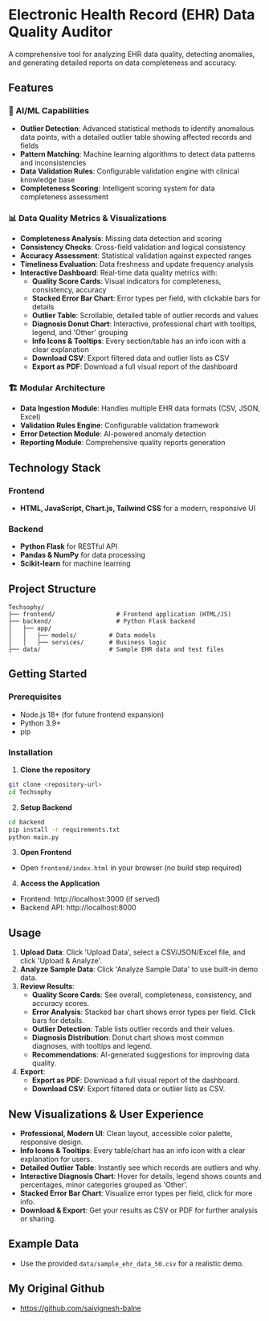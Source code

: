 # Electronic Health Record (EHR) Data Quality Auditor

A comprehensive tool for analyzing EHR data quality, detecting anomalies, and generating detailed reports on data completeness and accuracy.

## Features

### 🧠 AI/ML Capabilities
- **Outlier Detection**: Advanced statistical methods to identify anomalous data points, with a detailed outlier table showing affected records and fields
- **Pattern Matching**: Machine learning algorithms to detect data patterns and inconsistencies
- **Data Validation Rules**: Configurable validation engine with clinical knowledge base
- **Completeness Scoring**: Intelligent scoring system for data completeness assessment

### 📊 Data Quality Metrics & Visualizations
- **Completeness Analysis**: Missing data detection and scoring
- **Consistency Checks**: Cross-field validation and logical consistency
- **Accuracy Assessment**: Statistical validation against expected ranges
- **Timeliness Evaluation**: Data freshness and update frequency analysis
- **Interactive Dashboard**: Real-time data quality metrics with:
  - **Quality Score Cards**: Visual indicators for completeness, consistency, accuracy
  - **Stacked Error Bar Chart**: Error types per field, with clickable bars for details
  - **Outlier Table**: Scrollable, detailed table of outlier records and values
  - **Diagnosis Donut Chart**: Interactive, professional chart with tooltips, legend, and 'Other' grouping
  - **Info Icons & Tooltips**: Every section/table has an info icon with a clear explanation
  - **Download CSV**: Export filtered data and outlier lists as CSV
  - **Export as PDF**: Download a full visual report of the dashboard

### 🏗️ Modular Architecture
- **Data Ingestion Module**: Handles multiple EHR data formats (CSV, JSON, Excel)
- **Validation Rules Engine**: Configurable validation framework
- **Error Detection Module**: AI-powered anomaly detection
- **Reporting Module**: Comprehensive quality reports generation

## Technology Stack

### Frontend
- **HTML, JavaScript, Chart.js, Tailwind CSS** for a modern, responsive UI

### Backend
- **Python Flask** for RESTful API
- **Pandas & NumPy** for data processing
- **Scikit-learn** for machine learning

## Project Structure

```
Techsophy/
├── frontend/                 # Frontend application (HTML/JS)
├── backend/                  # Python Flask backend
│   ├── app/
│   │   ├── models/         # Data models
│   │   ├── services/       # Business logic
├── data/                   # Sample EHR data and test files
```

## Getting Started

### Prerequisites
- Node.js 18+ (for future frontend expansion)
- Python 3.9+
- pip

### Installation

1. **Clone the repository**
```bash
git clone <repository-url>
cd Techsophy
```

2. **Setup Backend**
```bash
cd backend
pip install -r requirements.txt
python main.py
```

3. **Open Frontend**
- Open `frontend/index.html` in your browser (no build step required)

4. **Access the Application**
- Frontend: http://localhost:3000 (if served)
- Backend API: http://localhost:8000

## Usage

1. **Upload Data**: Click 'Upload Data', select a CSV/JSON/Excel file, and click 'Upload & Analyze'.
2. **Analyze Sample Data**: Click 'Analyze Sample Data' to use built-in demo data.
3. **Review Results**:
   - **Quality Score Cards**: See overall, completeness, consistency, and accuracy scores.
   - **Error Analysis**: Stacked bar chart shows error types per field. Click bars for details.
   - **Outlier Detection**: Table lists outlier records and their values.
   - **Diagnosis Distribution**: Donut chart shows most common diagnoses, with tooltips and legend.
   - **Recommendations**: AI-generated suggestions for improving data quality.
4. **Export**:
   - **Export as PDF**: Download a full visual report of the dashboard.
   - **Download CSV**: Export filtered data or outlier lists as CSV.

## New Visualizations & User Experience

- **Professional, Modern UI**: Clean layout, accessible color palette, responsive design.
- **Info Icons & Tooltips**: Every table/chart has an info icon with a clear explanation for users.
- **Detailed Outlier Table**: Instantly see which records are outliers and why.
- **Interactive Diagnosis Chart**: Hover for details, legend shows counts and percentages, minor categories grouped as 'Other'.
- **Stacked Error Bar Chart**: Visualize error types per field, click for more info.
- **Download & Export**: Get your results as CSV or PDF for further analysis or sharing.

## Example Data

- Use the provided `data/sample_ehr_data_50.csv` for a realistic demo.
## My Original Github
- https://github.com/saivignesh-balne

